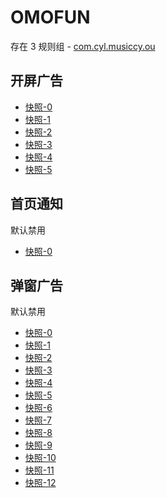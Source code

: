 # OMOFUN

存在 3 规则组 - [com.cyl.musiccy.ou](/src/apps/com.cyl.musiccy.ou.ts)

## 开屏广告

- [快照-0](https://i.gkd.li/import/12775918)
- [快照-1](https://i.gkd.li/import/12775926)
- [快照-2](https://i.gkd.li/import/13063151)
- [快照-3](https://i.gkd.li/import/13063246)
- [快照-4](https://i.gkd.li/import/13071599)
- [快照-5](https://i.gkd.li/import/12775919)

## 首页通知

默认禁用

- [快照-0](https://i.gkd.li/import/13063206)

## 弹窗广告

默认禁用

- [快照-0](https://i.gkd.li/import/12775922)
- [快照-1](https://i.gkd.li/import/13063222)
- [快照-2](https://i.gkd.li/import/12775923)
- [快照-3](https://i.gkd.li/import/13759345)
- [快照-4](https://i.gkd.li/import/12775925)
- [快照-5](https://i.gkd.li/import/12775924)
- [快照-6](https://i.gkd.li/import/12775921)
- [快照-7](https://i.gkd.li/import/12776903)
- [快照-8](https://i.gkd.li/import/12789928)
- [快照-9](https://i.gkd.li/import/13215476)
- [快照-10](https://i.gkd.li/import/13071595)
- [快照-11](https://i.gkd.li/import/13063249)
- [快照-12](https://i.gkd.li/import/13422363)

